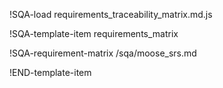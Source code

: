 !SQA-load requirements_traceability_matrix.md.js

!SQA-template-item requirements_matrix

!SQA-requirement-matrix /sqa/moose_srs.md

!END-template-item
